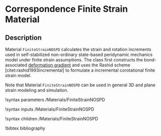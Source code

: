 # Correspondence Finite Strain Material

## Description

Material `FiniteStrainNOSPD` calculates the strain and rotation increments used in self-stabilized non-ordinary state-based peridynamic mechanics model under finite strain assumptions. The class first constructs the bond-associated [deformation gradient](peridynamics/DeformationGradients.md) and uses the Rashid scheme [citet:rashid1993incremental] to formulate a incremental corotational finite strain model.

Note that Material `FiniteStrainNOSPD` can be used in general 3D and plane strain modeling and simulation.

!syntax parameters /Materials/FiniteStrainNOSPD

!syntax inputs /Materials/FiniteStrainNOSPD

!syntax children /Materials/FiniteStrainNOSPD

!bibtex bibliography

